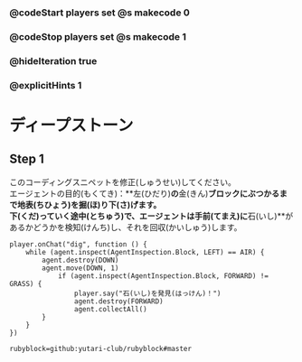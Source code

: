 ### @codeStart players set @s makecode 0
### @codeStop players set @s makecode 1

### @hideIteration true 
### @explicitHints 1


# ディープストーン
<!-- # Deep Stone  -->

## Step 1
このコーディングスニペットを修正(しゅうせい)してください。<br>
エージェントの目的(もくてき)：**左(ひだり)**の**金(きん)**ブロックにぶつかるまで地表(ちひょう)を掘(ほ)り下(さ)げます。<br>
下(くだ)っていく途中(とちゅう)で、エージェントは手前(てまえ)に**石(いし)**があるかどうかを検知(けんち)し、それを回収(かいしゅう)します。<br>

<!-- Fix this coding snippet. Here is the Agent's objective: dig down into the surface until it hits a **gold** block on the **left**. On the way down, the Agent will detect if **stone** is in front of it, and collect it. -->

```template
player.onChat("dig", function () {
    while (agent.inspect(AgentInspection.Block, LEFT) == AIR) {
        agent.destroy(DOWN)
        agent.move(DOWN, 1)
            if (agent.inspect(AgentInspection.Block, FORWARD) != GRASS) {
                player.say("石(いし)を発見(はっけん)！")
                agent.destroy(FORWARD)
                agent.collectAll()
        }
    }
})
```
```package
rubyblock=github:yutari-club/rubyblock#master
```

